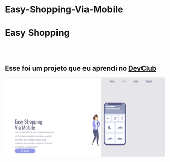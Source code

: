 # Easy-Shopping-Via-Mobile
<h1>Easy Shopping</h1>
<br>
<br>
<h2>Esse foi um projeto que eu aprendi no <a href="https://rodolfomori.com.br/devclub">DevClub</a></h2>

<img src="https://github.com/geisonluis/Easy-Shopping-Via-Mobile/blob/master/img/desktop.png?raw=true"/>

